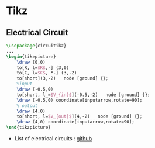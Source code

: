 # Tikz

## Electrical Circuit


```tex 
\usepackage{circuitikz}
...
\begin{tikzpicture}
    \draw (0,0)
    to[R, l=$R$,-] (3,0)
    to[C, l=$C$, *-] (3,-2)
    to[short](3,-2)   node [ground] {};
    %input
    \draw (-0.5,0)
    to[short, l_=$V_{in}$](-0.5,-2)   node [ground] {};
    \draw (-0.5,0) coordinate[inputarrow,rotate=90];
    % output
    \draw (4,0)
    to[short, l=$V_{out}$](4,-2)   node [ground] {};
    \draw (4,0) coordinate[inputarrow,rotate=90];
\end{tikzpicture}
```

* List of electrical circuits : [github](https://github.com/vincentchoqueuse/analog_circuits_tikz)
